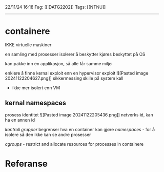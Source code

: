 22/11/24 16:18
Fag: [[IDATG2202]]
Tags: [[NTNU]]
___
# containere
IKKE virtuelle maskiner

en samling med prosesser isolerer å beskytter
kjøres beskyttet på OS

kan pakke inn en applikasjon, så alle får samme miljø

enklere å finne kernal exploit enn en hypervisor exploit
![[Pasted image 20241122204627.png]]
sikkermessing skille på system kall
- ikke mer isolert enn VM

## kernal namespaces
prosess identitet
![[Pasted image 20241122205436.png]]
netverks id, kan ha en annen id

*kontroll grupper* begrenser hva en container kan gjøre
*namespaces* - for å isolere så den ikke kan se andre prosesser

*cgroups* - restrict and allocate resources for processes in containere






# Referanse

